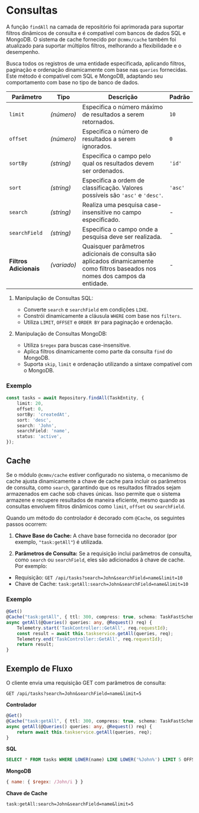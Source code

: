 # Consultas

A função ``findAll`` na camada de repositório foi aprimorada para suportar filtros dinâmicos de consulta e é compatível com bancos de dados SQL e MongoDB. O sistema de cache fornecido por ``@cmmv/cache`` também foi atualizado para suportar múltiplos filtros, melhorando a flexibilidade e o desempenho.

Busca todos os registros de uma entidade especificada, aplicando filtros, paginação e ordenação dinamicamente com base nas ``queries`` fornecidas. Este método é compatível com SQL e MongoDB, adaptando seu comportamento com base no tipo de banco de dados.

| **Parâmetro**       | **Tipo**    | **Descrição**                                                                                   | **Padrão**  |
|---------------------|-------------|--------------------------------------------------------------------------------------------------|-------------|
| `limit`           | *(número)*  | Especifica o número máximo de resultados a serem retornados.                                    | `10`      |
| `offset`          | *(número)*  | Especifica o número de resultados a serem ignorados.                                            | `0`       |
| `sortBy`          | *(string)*  | Especifica o campo pelo qual os resultados devem ser ordenados.                                 | `'id'`    |
| `sort`            | *(string)*  | Especifica a ordem de classificação. Valores possíveis são `'asc'` e `'desc'`.              | `'asc'`   |
| `search`          | *(string)*  | Realiza uma pesquisa case-insensitive no campo especificado.                                    | -           |
| `searchField`     | *(string)*  | Especifica o campo onde a pesquisa deve ser realizada.                                          | -           |
| **Filtros Adicionais** | *(variado)* | Quaisquer parâmetros adicionais de consulta são aplicados dinamicamente como filtros baseados nos nomes dos campos da entidade. | -           |

1. Manipulação de Consultas SQL:

    * Converte ``search`` e ``searchField`` em condições ``LIKE``.
    * Constrói dinamicamente a cláusula ``WHERE`` com base nos ``filters``.
    * Utiliza ``LIMIT``, ``OFFSET`` e ``ORDER BY`` para paginação e ordenação.

2. Manipulação de Consultas MongoDB:

    * Utiliza ``$regex`` para buscas case-insensitive.
    * Aplica filtros dinamicamente como parte da consulta ``find`` do MongoDB.
    * Suporta ``skip``, ``limit`` e ordenação utilizando a sintaxe compatível com o MongoDB.

### Exemplo

```typescript
const tasks = await Repository.findAll(TaskEntity, {
    limit: 20,
    offset: 0,
    sortBy: 'createdAt',
    sort: 'desc',
    search: 'John',
    searchField: 'name',
    status: 'active',
}); 
```

## Cache

Se o módulo ``@cmmv/cache`` estiver configurado no sistema, o mecanismo de cache ajusta dinamicamente a chave de cache para incluir os parâmetros de consulta, como ``search``, garantindo que os resultados filtrados sejam armazenados em cache sob chaves únicas. Isso permite que o sistema armazene e recupere resultados de maneira eficiente, mesmo quando as consultas envolvem filtros dinâmicos como ``limit``, ``offset`` ou ``searchField``.

Quando um método do controlador é decorado com ``@Cache``, os seguintes passos ocorrem:

1. **Chave Base do Cache:**
A chave base fornecida no decorador (por exemplo, ``"task:getAll"``) é utilizada.

2. **Parâmetros de Consulta:**
Se a requisição inclui parâmetros de consulta, como ``search`` ou ``searchField``, eles são adicionados à chave de cache. Por exemplo:

* Requisição:
``GET /api/tasks?search=John&searchField=name&limit=10``
* Chave de Cache:
``task:getAll:search=John&searchField=name&limit=10``

### Exemplo

```typescript
@Get()
@Cache("task:getAll", { ttl: 300, compress: true, schema: TaskFastSchema })
async getAll(@Queries() queries: any, @Request() req) {
    Telemetry.start('TaskController::GetAll', req.requestId);
    const result = await this.taskservice.getAll(queries, req);
    Telemetry.end('TaskController::GetAll', req.requestId);
    return result;
}
```

## Exemplo de Fluxo

O cliente envia uma requisição GET com parâmetros de consulta:

```
GET /api/tasks?search=John&searchField=name&limit=5
```

**Controlador**

```typescript
@Get()
@Cache("task:getAll", { ttl: 300, compress: true, schema: TaskFastSchema })
async getAll(@Queries() queries: any, @Request() req) {
    return await this.taskservice.getAll(queries, req);
}
```

**SQL**

```sql
SELECT * FROM tasks WHERE LOWER(name) LIKE LOWER('%John%') LIMIT 5 OFFSET 0;
```

**MongoDB**

```javascript
{ name: { $regex: /John/i } }
```

**Chave de Cache**

```
task:getAll:search=John&searchField=name&limit=5
```